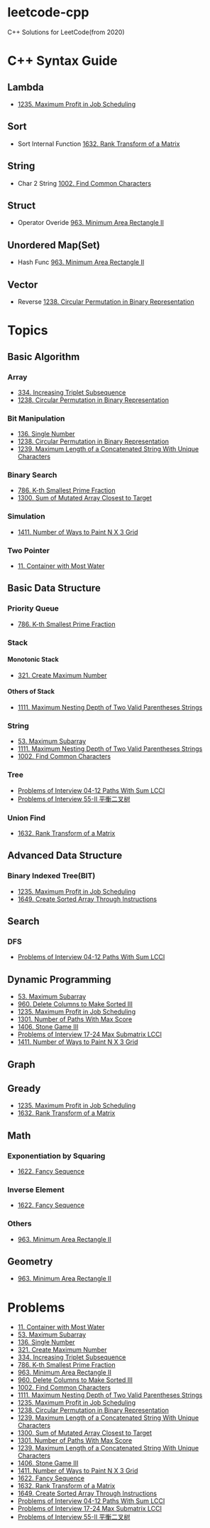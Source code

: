 # leetcode-cpp
C++ Solutions for LeetCode(from 2020)

# C++ Syntax Guide

## Lambda
- [1235. Maximum Profit in Job Scheduling](https://github.com/huxiaoxu2019/leetcode-cpp/blob/master/2020/1/1235-maximum-profit-in-job-scheduling.cpp)

## Sort
- Sort Internal Function [1632. Rank Transform of a Matrix](https://github.com/huxiaoxu2019/leetcode-cpp/blob/master/2020/11/1632-rank-transform-of-a-matrix.cpp)

## String
- Char 2 String [1002. Find Common Characters](https://github.com/huxiaoxu2019/leetcode-cpp/blob/master/2020/10/1002-find-common-characters.cpp)

## Struct
- Operator Overide [963. Minimum Area Rectangle II](https://github.com/huxiaoxu2019/leetcode-cpp/blob/master/2020/01/963-minimum-area-rectangle-ii.cpp)

## Unordered Map(Set)
- Hash Func [963. Minimum Area Rectangle II](https://github.com/huxiaoxu2019/leetcode-cpp/blob/master/2020/01/963-minimum-area-rectangle-ii.cpp)

## Vector
- Reverse [1238. Circular Permutation in Binary Representation](https://github.com/huxiaoxu2019/leetcode-cpp/blob/master/2020/03/1238-circular-permutation-in-binary-representation.cpp)

# Topics

## Basic Algorithm

### Array
- [334. Increasing Triplet Subsequence](https://github.com/huxiaoxu2019/leetcode-cpp/blob/master/2020/03/334-increasing-triplet-subsequence.cpp)
- [1238. Circular Permutation in Binary Representation](https://github.com/huxiaoxu2019/leetcode-cpp/blob/master/2020/03/1238-circular-permutation-in-binary-representation.cpp)

### Bit Manipulation
- [136. Single Number](https://github.com/huxiaoxu2019/leetcode-cpp/blob/master/2020/04/136-single-number.cpp)
- [1238. Circular Permutation in Binary Representation](https://github.com/huxiaoxu2019/leetcode-cpp/blob/master/2020/03/1238-circular-permutation-in-binary-representation.cpp)
- [1239. Maximum Length of a Concatenated String With Unique Characters](https://github.com/huxiaoxu2019/leetcode-cpp/blob/master/2020/03/1239-maximum-length-of-a-concatenated-string-with-unique-characters.cpp)

### Binary Search
- [786. K-th Smallest Prime Fraction](https://github.com/huxiaoxu2019/leetcode-cpp/blob/master/2020/02/786-k-th-smallest-prime-fraction.cpp)
- [1300. Sum of Mutated Array Closest to Target](https://github.com/huxiaoxu2019/leetcode-cpp/blob/master/2020/04/1300-sum-of-mutated-array-closest-to-target.cpp)

### Simulation
- [1411. Number of Ways to Paint N X 3 Grid](https://github.com/huxiaoxu2019/leetcode-cpp/blob/master/2020/04/1411-number-of-ways-to-paint-n-x-3-grid.cpp)

### Two Pointer
- [11. Container with Most Water](https://github.com/huxiaoxu2019/leetcode-cpp/blob/master/2020/11/11-container-with-most-water.cpp)

## Basic Data Structure

### Priority Queue
- [786. K-th Smallest Prime Fraction](https://github.com/huxiaoxu2019/leetcode-cpp/blob/master/2020/02/786-k-th-smallest-prime-fraction.cpp)

### Stack

#### Monotonic Stack
- [321. Create Maximum Number](https://github.com/huxiaoxu2019/leetcode-cpp/blob/master/2020/11/321-create-maximum-number.cpp)

#### Others of Stack
- [1111. Maximum Nesting Depth of Two Valid Parentheses Strings](https://github.com/huxiaoxu2019/leetcode-cpp/blob/master/2020/04/1111-maximum-nesting-depth-of-two-valid-parentheses-strings.cpp)

### String
- [53. Maximum Subarray](https://github.com/huxiaoxu2019/leetcode-cpp/blob/master/2020/04/53-maximum-subarray.cpp)
- [1111. Maximum Nesting Depth of Two Valid Parentheses Strings](https://github.com/huxiaoxu2019/leetcode-cpp/blob/master/2020/04/1111-maximum-nesting-depth-of-two-valid-parentheses-strings.cpp)
- [1002. Find Common Characters](https://github.com/huxiaoxu2019/leetcode-cpp/blob/master/2020/10/1002-find-common-characters.cpp)

### Tree
- [Problems of Interview 04-12 Paths With Sum LCCI](https://github.com/huxiaoxu2019/leetcode-cpp/blob/master/2020/03/problems-of-interview-04-12-paths-with-sum-lcci.cpp)
- [Problems of Interview 55-II 平衡二叉树](https://github.com/huxiaoxu2019/leetcode-cpp/blob/master/2020/03/problems-of-interview-55-II-ping-heng-er-cha-shu-lcof.cpp)

### Union Find
- [1632. Rank Transform of a Matrix](https://github.com/huxiaoxu2019/leetcode-cpp/blob/master/2020/11/1632-rank-transform-of-a-matrix.cpp)

## Advanced Data Structure

### Binary Indexed Tree(BIT)
- [1235. Maximum Profit in Job Scheduling](https://github.com/huxiaoxu2019/leetcode-cpp/blob/master/2020/1/1235-maximum-profit-in-job-scheduling.cpp)
- [1649. Create Sorted Array Through Instructions](https://github.com/huxiaoxu2019/leetcode-cpp/blob/master/2020/11/1632-rank-transform-of-a-matrix.cpp)

## Search

### DFS
- [Problems of Interview 04-12 Paths With Sum LCCI](https://github.com/huxiaoxu2019/leetcode-cpp/blob/master/2020/03/problems-of-interview-04-12-paths-with-sum-lcci.cpp)

## Dynamic Programming
- [53. Maximum Subarray](https://github.com/huxiaoxu2019/leetcode-cpp/blob/master/2020/04/53-maximum-subarray.cpp)
- [960. Delete Columns to Make Sorted III](https://github.com/huxiaoxu2019/leetcode-cpp/blob/master/2020/04/delete-columns-to-make-sorted-iii.cpp)
- [1235. Maximum Profit in Job Scheduling](https://github.com/huxiaoxu2019/leetcode-cpp/blob/master/2020/1/1235-maximum-profit-in-job-scheduling.cpp)
- [1301. Number of Paths With Max Score](https://github.com/huxiaoxu2019/leetcode-cpp/blob/master/2020/04/1301-number-of-paths-with-max-score.cpp)
- [1406. Stone Game III](https://github.com/huxiaoxu2019/leetcode-cpp/blob/master/2020/04/1406-stone-game-ii.cpp)
- [Problems of Interview 17-24 Max Submatrix LCCI](https://github.com/huxiaoxu2019/leetcode-cpp/blob/master/2020/03/problems-of-interview-17-24-max-submatrix-lcci.cpp)
- [1411. Number of Ways to Paint N X 3 Grid](https://github.com/huxiaoxu2019/leetcode-cpp/blob/master/2020/04/1411-number-of-ways-to-paint-n-x-3-grid.cpp)

## Graph

## Gready
- [1235. Maximum Profit in Job Scheduling](https://github.com/huxiaoxu2019/leetcode-cpp/blob/master/2020/1/1235-maximum-profit-in-job-scheduling.cpp)
- [1632. Rank Transform of a Matrix](https://github.com/huxiaoxu2019/leetcode-cpp/blob/master/2020/11/1632-rank-transform-of-a-matrix.cpp)

## Math

### Exponentiation by Squaring
- [1622. Fancy Sequence](https://github.com/huxiaoxu2019/leetcode-cpp/blob/master/2020/11/1622-fancy-sequence.cpp)

### Inverse Element
- [1622. Fancy Sequence](https://github.com/huxiaoxu2019/leetcode-cpp/blob/master/2020/11/1622-fancy-sequence.cpp)

### Others
- [963. Minimum Area Rectangle II](https://github.com/huxiaoxu2019/leetcode-cpp/blob/master/2020/01/963-minimum-area-rectangle-ii.cpp)

## Geometry
- [963. Minimum Area Rectangle II](https://github.com/huxiaoxu2019/leetcode-cpp/blob/master/2020/01/963-minimum-area-rectangle-ii.cpp)

# Problems
- [11. Container with Most Water](https://github.com/huxiaoxu2019/leetcode-cpp/blob/master/2020/11/11-container-with-most-water.cpp)
- [53. Maximum Subarray](https://github.com/huxiaoxu2019/leetcode-cpp/blob/master/2020/04/53-maximum-subarray.cpp)
- [136. Single Number](https://github.com/huxiaoxu2019/leetcode-cpp/blob/master/2020/04/136-single-number.cpp)
- [321. Create Maximum Number](https://github.com/huxiaoxu2019/leetcode-cpp/blob/master/2020/11/321-create-maximum-number.cpp)
- [334. Increasing Triplet Subsequence](https://github.com/huxiaoxu2019/leetcode-cpp/blob/master/2020/03/334-increasing-triplet-subsequence.cpp)
- [786. K-th Smallest Prime Fraction](https://github.com/huxiaoxu2019/leetcode-cpp/blob/master/2020/02/786-k-th-smallest-prime-fraction.cpp)
- [963. Minimum Area Rectangle II](https://github.com/huxiaoxu2019/leetcode-cpp/blob/master/2020/01/963-minimum-area-rectangle-ii.cpp)
- [960. Delete Columns to Make Sorted III](https://github.com/huxiaoxu2019/leetcode-cpp/blob/master/2020/04/delete-columns-to-make-sorted-iii.cpp)
- [1002. Find Common Characters](https://github.com/huxiaoxu2019/leetcode-cpp/blob/master/2020/10/1002-find-common-characters.cpp)
- [1111. Maximum Nesting Depth of Two Valid Parentheses Strings](https://github.com/huxiaoxu2019/leetcode-cpp/blob/master/2020/04/1111-maximum-nesting-depth-of-two-valid-parentheses-strings.cpp)
- [1235. Maximum Profit in Job Scheduling](https://github.com/huxiaoxu2019/leetcode-cpp/blob/master/2020/1/1235-maximum-profit-in-job-scheduling.cpp)
- [1238. Circular Permutation in Binary Representation](https://github.com/huxiaoxu2019/leetcode-cpp/blob/master/2020/03/1238-circular-permutation-in-binary-representation.cpp)
- [1239. Maximum Length of a Concatenated String With Unique Characters](https://github.com/huxiaoxu2019/leetcode-cpp/blob/master/2020/03/1239-maximum-length-of-a-concatenated-string-with-unique-characters.cpp)
- [1300. Sum of Mutated Array Closest to Target](https://github.com/huxiaoxu2019/leetcode-cpp/blob/master/2020/04/1300-sum-of-mutated-array-closest-to-target.cpp)
- [1301. Number of Paths With Max Score](https://github.com/huxiaoxu2019/leetcode-cpp/blob/master/2020/04/1301-number-of-paths-with-max-score.cpp)
- [1239. Maximum Length of a Concatenated String With Unique Characters](https://github.com/huxiaoxu2019/leetcode-cpp/blob/master/2020/03/1239-maximum-length-of-a-concatenated-string-with-unique-characters.cpp)
- [1406. Stone Game III](https://github.com/huxiaoxu2019/leetcode-cpp/blob/master/2020/04/1406-stone-game-ii.cpp)
- [1411. Number of Ways to Paint N X 3 Grid](https://github.com/huxiaoxu2019/leetcode-cpp/blob/master/2020/04/1411-number-of-ways-to-paint-n-x-3-grid.cpp)
- [1622. Fancy Sequence](https://github.com/huxiaoxu2019/leetcode-cpp/blob/master/2020/11/1622-fancy-sequence.cpp)
- [1632. Rank Transform of a Matrix](https://github.com/huxiaoxu2019/leetcode-cpp/blob/master/2020/11/1632-rank-transform-of-a-matrix.cpp)
- [1649. Create Sorted Array Through Instructions](https://github.com/huxiaoxu2019/leetcode-cpp/blob/master/2020/11/1632-rank-transform-of-a-matrix.cpp)
- [Problems of Interview 04-12 Paths With Sum LCCI](https://github.com/huxiaoxu2019/leetcode-cpp/blob/master/2020/03/problems-of-interview-04-12-paths-with-sum-lcci.cpp)
- [Problems of Interview 17-24 Max Submatrix LCCI](https://github.com/huxiaoxu2019/leetcode-cpp/blob/master/2020/03/problems-of-interview-17-24-max-submatrix-lcci.cpp)
- [Problems of Interview 55-II 平衡二叉树](https://github.com/huxiaoxu2019/leetcode-cpp/blob/master/2020/03/problems-of-interview-55-II-ping-heng-er-cha-shu-lcof.cpp)
